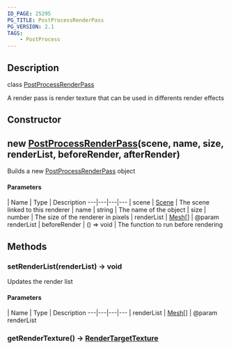 ```yaml
---
ID_PAGE: 25295
PG_TITLE: PostProcessRenderPass
PG_VERSION: 2.1
TAGS:
    - PostProcess
---
```

## Description

class [PostProcessRenderPass](/classes/2.3/PostProcessRenderPass)

A render pass is render texture that can be used in differents render effects

## Constructor

## new [PostProcessRenderPass](/classes/2.3/PostProcessRenderPass)(scene, name, size, renderList, beforeRender, afterRender)

Builds a new [PostProcessRenderPass](/classes/2.3/PostProcessRenderPass) object

#### Parameters
 | Name | Type | Description
---|---|---|---
 | scene | [Scene](/classes/2.3/Scene) |   The scene linked to this renderer
 | name | string |   The name of the object
 | size | number |   The size of the renderer in pixels
 | renderList | [Mesh](/classes/2.3/Mesh)[] |   @param renderList
 | beforeRender | () =&gt; void |   The function to run before rendering
## Methods

### setRenderList(renderList) &rarr; void

Updates the render list

#### Parameters
 | Name | Type | Description
---|---|---|---
 | renderList | [Mesh](/classes/2.3/Mesh)[] |   @param renderList

### getRenderTexture() &rarr; [RenderTargetTexture](/classes/2.3/RenderTargetTexture)


